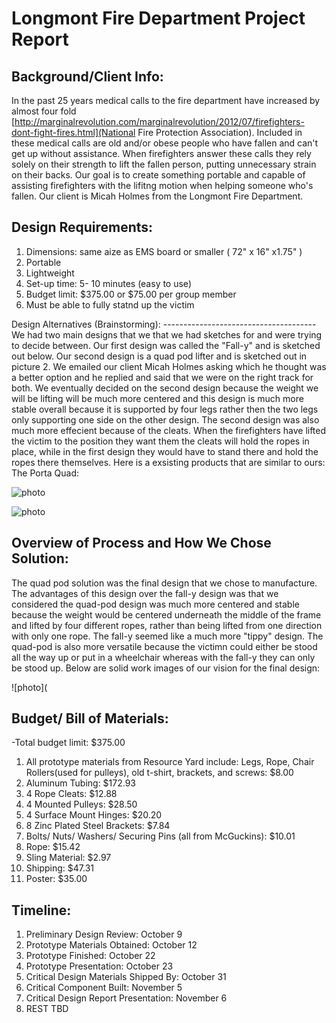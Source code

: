Longmont Fire Department Project Report
=================
Background/Client Info:
-----------------------
  In the past 25 years medical calls to the fire department have increased by almost four fold [http://marginalrevolution.com/marginalrevolution/2012/07/firefighters-dont-fight-fires.html](National Fire Protection Association). Included in these medical calls are old and/or obese people who have fallen and can't get up without assistance. When firefighters answer these calls they rely solely on their strength to lift the fallen person, putting unnecessary strain on their backs. Our goal is to create something portable and capable of assisting firefighters with the lifitng motion when helping someone who's fallen. Our client is Micah Holmes from the Longmont Fire Department.

Design Requirements:
---------------------
<ol>
<li>Dimensions: same aize as EMS board or smaller ( 72" x 16" x1.75" )</li>
<li>Portable</li> 
<li>Lightweight</li> 
<li>Set-up time: 5- 10 minutes (easy to use)</li>
<li>Budget limit: $375.00 or $75.00 per group member</li> 
<li>Must be able to fully statnd up the victim</li> 
</ol>
Design Alternatives (Brainstorming):
--------------------------------------
  We had two main designs that we that we had sketches for and were trying to decide between. Our first design was called the "Fall-y" and is sketched out below. Our second design is a quad pod lifter and is sketched out in picture 2. We emailed our client Micah Holmes asking which he thought was a better option and he replied and said that we were on the right track for both. We eventually decided on the second design because the weight we will be lifting will be much more centered and this design is much more stable overall because it is supported by four legs rather then the two legs only supporting one side on the other design. The second design was also much more effecient because of the cleats. When the firefighters have lifted the victim to the position they want them the cleats will hold the ropes in place, while in the first design they would have to stand there and hold the ropes there themselves. Here is a exsisting products that are similar to ours:
  The Porta Quad: 
  
  ![photo](http://www.reidlifting.com/wp-content/themes/v1/products/portaquad_.jpg)
  
  
![photo](https://cloud.githubusercontent.com/assets/9001064/4530174/57618286-4d7e-11e4-9a9a-c516f5e41c5a.JPG)

Overview of Process and How We Chose Solution:
-----------------------------------------------
The quad pod solution was the final design that we chose to manufacture. The advantages of this design over the fall-y design was that we considered the quad-pod design was much more centered and stable because the weight would be centered underneath the middle of the frame and lifted by four different ropes, rather than being lifted from one direction with only one rope. The fall-y seemed like a much more "tippy" design. The quad-pod is also more versatile because the victimn could either be stood all the way up or put in a wheelchair whereas with the fall-y they can only be stood up. Below are solid work images of our vision for the final design:

![photo](

Budget/ Bill of Materials: 
------------------------------
-Total budget limit: $375.00
<ol>
<li>All prototype materials from Resource Yard include: Legs, Rope, Chair Rollers(used for pulleys), old t-shirt, brackets, and screws: $8.00
<li> Aluminum Tubing: $172.93
<li> 4 Rope Cleats: $12.88
<li> 4 Mounted Pulleys: $28.50
<li> 4 Surface Mount Hinges: $20.20
<li> 8 Zinc Plated Steel Brackets: $7.84
<li> Bolts/ Nuts/ Washers/ Securing Pins (all from McGuckins): $10.01
<li> Rope: $15.42
<li> Sling Material: $2.97
<li> Shipping: $47.31
<li> Poster: $35.00
</ol>

Timeline:
------------------
<ol>
<li>Preliminary Design Review: October 9
<li>Prototype Materials Obtained: October 12
<li>Prototype Finished: October 22
<li>Prototype Presentation: October 23
<li>Critical Design Materials Shipped By: October 31
<li>Critical Component Built: November 5
<li>Critical Design Report Presentation: November 6
<li> REST TBD


